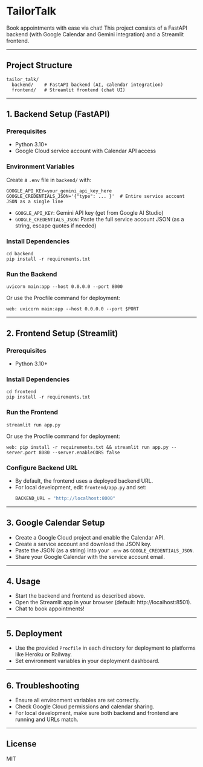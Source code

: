 # TailorTalk

Book appointments with ease via chat! This project consists of a FastAPI backend (with Google Calendar and Gemini integration) and a Streamlit frontend.

---

## Project Structure

```
tailor_talk/
  backend/    # FastAPI backend (AI, calendar integration)
  frontend/   # Streamlit frontend (chat UI)
```

---

## 1. Backend Setup (FastAPI)

### Prerequisites

- Python 3.10+
- Google Cloud service account with Calendar API access

### Environment Variables

Create a `.env` file in `backend/` with:

```
GOOGLE_API_KEY=your_gemini_api_key_here
GOOGLE_CREDENTIALS_JSON='{"type": ... }'  # Entire service account JSON as a single line
```

- `GOOGLE_API_KEY`: Gemini API key (get from Google AI Studio)
- `GOOGLE_CREDENTIALS_JSON`: Paste the full service account JSON (as a string, escape quotes if needed)

### Install Dependencies

```
cd backend
pip install -r requirements.txt
```

### Run the Backend

```
uvicorn main:app --host 0.0.0.0 --port 8000
```

Or use the Procfile command for deployment:

```
web: uvicorn main:app --host 0.0.0.0 --port $PORT
```

---

## 2. Frontend Setup (Streamlit)

### Prerequisites

- Python 3.10+

### Install Dependencies

```
cd frontend
pip install -r requirements.txt
```

### Run the Frontend

```
streamlit run app.py
```

Or use the Procfile command for deployment:

```
web: pip install -r requirements.txt && streamlit run app.py --server.port 8080 --server.enableCORS false
```

### Configure Backend URL

- By default, the frontend uses a deployed backend URL.
- For local development, edit `frontend/app.py` and set:
  ```python
  BACKEND_URL = "http://localhost:8000"
  ```

---

## 3. Google Calendar Setup

- Create a Google Cloud project and enable the Calendar API.
- Create a service account and download the JSON key.
- Paste the JSON (as a string) into your `.env` as `GOOGLE_CREDENTIALS_JSON`.
- Share your Google Calendar with the service account email.

---

## 4. Usage

- Start the backend and frontend as described above.
- Open the Streamlit app in your browser (default: http://localhost:8501).
- Chat to book appointments!

---

## 5. Deployment

- Use the provided `Procfile` in each directory for deployment to platforms like Heroku or Railway.
- Set environment variables in your deployment dashboard.

---

## 6. Troubleshooting

- Ensure all environment variables are set correctly.
- Check Google Cloud permissions and calendar sharing.
- For local development, make sure both backend and frontend are running and URLs match.

---

## License

MIT
